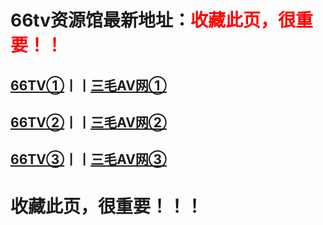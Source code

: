# <h1>66tv资源馆最新地址：<font color="red">收藏此页，很重要！！</font></h1>
<h2><a target="_blank" href="http://66tv80.com">66TV①</a>丨丨<a target="_blank" href="http://smav97.com">三毛AV网①</a></h2>
<h2><a target="_blank" href="http://66tv81.com">66TV②</a>丨丨<a target="_blank" href="http://smav98.com">三毛AV网②</a></h2>
<h2><a target="_blank" href="http://66tv82.com">66TV③</a>丨丨<a target="_blank" href="http://smav99.com">三毛AV网③</a></h2>
<h1>收藏此页，很重要！！！</h1>
